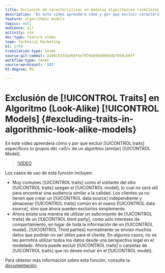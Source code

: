 ```yaml
---
title: Exclusión de características en modelos algorítmicos (similares)
description: 'En este vídeo aprenderá cómo y por qué excluir características específicas (o grupos de) de un modelo algorítmico (similar). '
feature: algorithmic models
topics: null
audience: all
activity: use
doc-type: feature video
team: Technical Marketing
kt: 1759
translation-type: tm+mt
source-git-commit: a108c51fdad66f4e7974eb96609b6d8f058cb6ff
workflow-type: tm+mt
source-wordcount: '183'
ht-degree: 0%

---
```



# Exclusión de [!UICONTROL Traits] en Algoritmo (Look-Alike) [!UICONTROL Models] {#excluding-traits-in-algorithmic-look-alike-models}

En este vídeo aprenderá cómo y por qué excluir [!UICONTROL traits] específicos (o grupos de) &lt;a0/> de un algoritmo (similar) [!UICONTROL Model].

>[!VIDEO](https://video.tv.adobe.com/v/25569/?quality=12)

Los casos de uso de esta función incluyen:

* Muy comunes [!UICONTROL traits] como el visitante del sitio [!UICONTROL traits] sesgan el [!UICONTROL model], lo cual no será útil para encontrar una audiencia similar a la calidad. Los clientes ya no tienen que crear un [!UICONTROL data source] independiente y almacenar [!UICONTROL traits] común en el nuevo [!UICONTROL data source], sino que ahora pueden excluirlos simplemente.
* Ahora existe una manera de utilizar un subconjunto de [!UICONTROL traits] de un [!UICONTROL third party], como sólo intereses de comportamiento, en lugar de toda la información de un [!UICONTROL model]. [!UICONTROL Third parties] normalmente se envían muchos datos que podrían no ser útiles para el cliente. En algunos casos, no se les permitirá utilizar todos los datos desde una perspectiva legal en el modelado. Ahora puede excluir [!UICONTROL traits] o carpetas de [!UICONTROL traits] que no desee incluir en el [!UICONTROL model].

Para obtener más información sobre esta función, consulte la [documentación](https://marketing.adobe.com/resources/help/en_US/aam/trait-exclusion-algo-models.html).